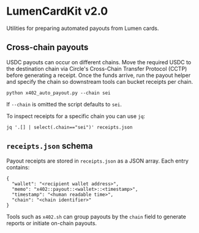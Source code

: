 # LumenCardKit v2.0

Utilities for preparing automated payouts from Lumen cards.

## Cross-chain payouts

USDC payouts can occur on different chains. Move the required USDC to the
destination chain via Circle's Cross-Chain Transfer Protocol (CCTP) before
generating a receipt. Once the funds arrive, run the payout helper and
specify the chain so downstream tools can bucket receipts per chain.

```
python x402_auto_payout.py --chain sei
```

If `--chain` is omitted the script defaults to `sei`.

To inspect receipts for a specific chain you can use `jq`:

```
jq '.[] | select(.chain=="sei")' receipts.json
```

## `receipts.json` schema

Payout receipts are stored in `receipts.json` as a JSON array. Each entry
contains:

```
{
  "wallet": "<recipient wallet address>",
  "memo": "x402::payout::<wallet>::<timestamp>",
  "timestamp": "<human readable time>",
  "chain": "<chain identifier>"
}
```

Tools such as `x402.sh` can group payouts by the `chain` field to generate
reports or initiate on-chain payouts.

